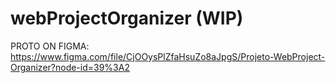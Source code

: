 # webProjectOrganizer (WIP)

PROTO ON FIGMA: https://www.figma.com/file/CjOOysPlZfaHsuZo8aJpgS/Projeto-WebProject-Organizer?node-id=39%3A2
